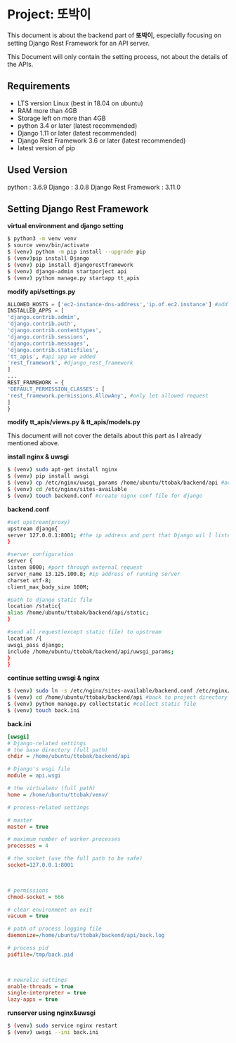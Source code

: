 ﻿# Project: 또박이 

This document is about the backend part of **또박이**, especially focusing on setting Django Rest Framework for an API server. 

This Document will only contain the setting process, not about the details of the APIs. 

**Requirements**
----

 - LTS version Linux (best in 18.04 on ubuntu)
 - RAM more than 4GB
 - Storage left on more than 4GB
 - python 3.4 or later (latest recommended)
 - Django 1.11 or later (latest recommended)
 - Django Rest Framework 3.6 or later (latest recommended)
 - latest version of pip

**Used Version**
--
python : 3.6.9
Django : 3.0.8
Django Rest Framework : 3.11.0

**Setting Django Rest Framework**
--
**virtual environment and django setting**
```bash
$ python3 -m venv venv
$ source venv/bin/activate
$ (venv) python -m pip install --upgrade pip
$ (venv)pip install Django
$ (venv) pip install djangorestframework
$ (venv) django-admin startporject api
$ (venv) python manage.py startapp tt_apis
```
**modify api/settings.py** 

```python
ALLOWED_HOSTS = ['ec2-instance-dns-address','ip.of.ec2.instance'] #add the public dns address and the ip address of the ec2 instance we currently in use
INSTALLED_APPS = [
'django.contrib.admin',
'django.contrib.auth',
'django.contrib.contenttypes',
'django.contrib.sessions',
'django.contrib.messages',
'django.contrib.staticfiles',
'tt_apis', #api app we added
'rest_framework', #django_rest_framework
]
...
REST_FRAMEWORK = { 
'DEFAULT_PERMISSION_CLASSES': [
'rest_framework.permissions.AllowAny', #only let allowed request
]
}
```
**modify  tt_apis/views.py & tt_apis/models.py** 

This document will not cover the details about this part as I already mentioned above.

**install nginx & uwsgi**

```bash
$ (venv) sudo apt-get install nginx
$ (venv) pip install uwsgi
$ (venv) cp /etc/nginx/uwsgi_params /home/ubuntu/ttobak/backend/api #add uwsgi parameters to project folder
$ (venv) cd /etc/nginx/sites-available
$ (venv) touch backend.conf #create nignx conf file for django
```

**backend.conf**
```bash
#set upstream(proxy)
upstream django{ 
server 127.0.0.1:8001; #the ip address and port that Django wil l listen through uwsgi
} 

#server configuration
server {
listen 8000; #port through external request
server_name 13.125.100.8; #ip address of running server
charset utf-8; 
client_max_body_size 100M;

#path to django static file
location /static{
alias /home/ubuntu/ttobak/backend/api/static;
}

#send all request(except static file) to upstream
location /{
uwsgi_pass django;
include /home/ubuntu/ttobak/backend/api/uwsgi_params;
}
}
```

**continue setting uwsgi & nginx**

```bash
$ (venv) sudo ln -s /etc/nginx/sites-available/backend.conf /etc/nginx/sites-enabled/ #add a symbolic link to sites-enabled
$ (venv) cd /home/ubuntu/ttobak/backend/api #back to project directory
$ (venv) python manage.py collectstatic #collect static file
$ (venv) touch back.ini
```
**back.ini**
```ini
[uwsgi] 
# Django-related settings
# the base directory (full path)
chdir = /home/ubuntu/ttobak/backend/api

# Django's wsgi file
module = api.wsgi

# the virtualenv (full path)
home = /home/ubuntu/ttobak/venv/

# process-related settings

# master
master = true

# maximum number of worker processes
processes = 4

# the socket (use the full path to be safe)
socket=127.0.0.1:8001

  

# permissions
chmod-socket = 666

# clear environment on exit
vacuum = true

# path of process logging file
daemonize=/home/ubuntu/ttobak/backend/api/back.log

# process pid
pidfile=/tmp/back.pid

  

# newrelic settings
enable-threads = true
single-interpreter = true
lazy-apps = true
```

**runserver using nginx&uwsgi**
```bash
$ (venv) sudo service nginx restart
$ (venv) uwsgi --ini back.ini
```



